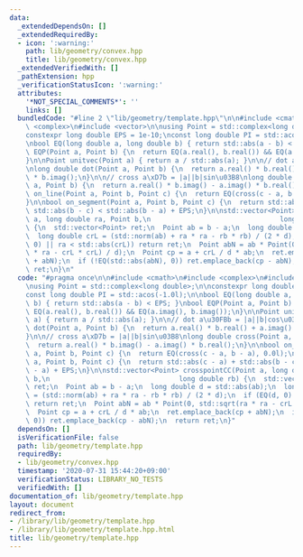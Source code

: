 ```yaml
---
data:
  _extendedDependsOn: []
  _extendedRequiredBy:
  - icon: ':warning:'
    path: lib/geometry/convex.hpp
    title: lib/geometry/convex.hpp
  _extendedVerifiedWith: []
  _pathExtension: hpp
  _verificationStatusIcon: ':warning:'
  attributes:
    '*NOT_SPECIAL_COMMENTS*': ''
    links: []
  bundledCode: "#line 2 \"lib/geometry/template.hpp\"\n\n#include <cmath>\n#include\
    \ <complex>\n#include <vector>\n\nusing Point = std::complex<long double>;\n\n\
    constexpr long double EPS = 1e-10;\nconst long double PI = std::acos(-1.0l);\n\
    \nbool EQ(long double a, long double b) { return std::abs(a - b) < EPS; }\nbool\
    \ EQP(Point a, Point b) {\n  return EQ(a.real(), b.real()) && EQ(a.imag(), b.imag());\n\
    }\n\nPoint unitvec(Point a) { return a / std::abs(a); }\n\n// dot a\u30FBb = |a||b|cos\u03B8\
    \nlong double dot(Point a, Point b) {\n  return a.real() * b.real() + a.imag()\
    \ * b.imag();\n}\n\n// cross a\xD7b = |a||b|sin\u03B8\nlong double cross(Point\
    \ a, Point b) {\n  return a.real() * b.imag() - a.imag() * b.real();\n}\n\nbool\
    \ on_line(Point a, Point b, Point c) {\n  return EQ(cross(c - a, b - a), 0.0l);\n\
    }\n\nbool on_segment(Point a, Point b, Point c) {\n  return std::abs(c - a) +\
    \ std::abs(b - c) < std::abs(b - a) + EPS;\n}\n\nstd::vector<Point> crosspointCC(Point\
    \ a, long double ra, Point b,\n                                long double rb)\
    \ {\n  std::vector<Point> ret;\n  Point ab = b - a;\n  long double d = std::abs(ab);\n\
    \  long double crL = (std::norm(ab) + ra * ra - rb * rb) / (2 * d);\n  if (EQ(d,\
    \ 0) || ra < std::abs(crL)) return ret;\n  Point abN = ab * Point(0, std::sqrt(ra\
    \ * ra - crL * crL) / d);\n  Point cp = a + crL / d * ab;\n  ret.emplace_back(cp\
    \ + abN);\n  if (!EQ(std::abs(abN), 0)) ret.emplace_back(cp - abN);\n  return\
    \ ret;\n}\n"
  code: "#pragma once\n\n#include <cmath>\n#include <complex>\n#include <vector>\n\
    \nusing Point = std::complex<long double>;\n\nconstexpr long double EPS = 1e-10;\n\
    const long double PI = std::acos(-1.0l);\n\nbool EQ(long double a, long double\
    \ b) { return std::abs(a - b) < EPS; }\nbool EQP(Point a, Point b) {\n  return\
    \ EQ(a.real(), b.real()) && EQ(a.imag(), b.imag());\n}\n\nPoint unitvec(Point\
    \ a) { return a / std::abs(a); }\n\n// dot a\u30FBb = |a||b|cos\u03B8\nlong double\
    \ dot(Point a, Point b) {\n  return a.real() * b.real() + a.imag() * b.imag();\n\
    }\n\n// cross a\xD7b = |a||b|sin\u03B8\nlong double cross(Point a, Point b) {\n\
    \  return a.real() * b.imag() - a.imag() * b.real();\n}\n\nbool on_line(Point\
    \ a, Point b, Point c) {\n  return EQ(cross(c - a, b - a), 0.0l);\n}\n\nbool on_segment(Point\
    \ a, Point b, Point c) {\n  return std::abs(c - a) + std::abs(b - c) < std::abs(b\
    \ - a) + EPS;\n}\n\nstd::vector<Point> crosspointCC(Point a, long double ra, Point\
    \ b,\n                                long double rb) {\n  std::vector<Point>\
    \ ret;\n  Point ab = b - a;\n  long double d = std::abs(ab);\n  long double crL\
    \ = (std::norm(ab) + ra * ra - rb * rb) / (2 * d);\n  if (EQ(d, 0) || ra < std::abs(crL))\
    \ return ret;\n  Point abN = ab * Point(0, std::sqrt(ra * ra - crL * crL) / d);\n\
    \  Point cp = a + crL / d * ab;\n  ret.emplace_back(cp + abN);\n  if (!EQ(std::abs(abN),\
    \ 0)) ret.emplace_back(cp - abN);\n  return ret;\n}"
  dependsOn: []
  isVerificationFile: false
  path: lib/geometry/template.hpp
  requiredBy:
  - lib/geometry/convex.hpp
  timestamp: '2020-07-31 15:44:20+09:00'
  verificationStatus: LIBRARY_NO_TESTS
  verifiedWith: []
documentation_of: lib/geometry/template.hpp
layout: document
redirect_from:
- /library/lib/geometry/template.hpp
- /library/lib/geometry/template.hpp.html
title: lib/geometry/template.hpp
---
```

